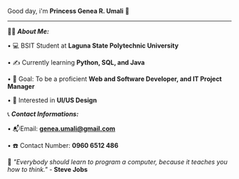 Good day, i'm **Princess Genea R. Umali** :wave:
_____________________________________________________________________________________________________________
👩‍💻 ***About Me:*** 

 • 💻 BSIT Student at **Laguna State Polytechnic University**
 
 • ✍️ Currently learning **Python, SQL, and Java**
 
 • 🎯 Goal: To be a proficient **Web and Software Developer, and IT Project Manager** 
 
 • 🩷 Interested in **UI/US Design**


    

📞 ***Contact Informations:***

   • 📬Email: **genea.umali@gmail.com**  
   
   • ☎️ Contact Number: **0960 6512 486**
    

📖 *"Everybody should learn to program a computer, because it teaches you how to think."* - **Steve Jobs**

  
